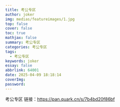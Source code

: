 ```yaml
---
title: 考公专区
author: joker
img: medias/featureimages/1.jpg
top: false
cover: false
toc: true
mathjax: false
summary: 考公专区
categories: 考公专区
tags:
  - 考公专区
keywords: joker
essay: false
abbrlink: 64001
date: 2025-04-09 18:18:14
coverImg:
password:
---
```


考公专区
链接：https://pan.quark.cn/s/7b4bd20f86bf
